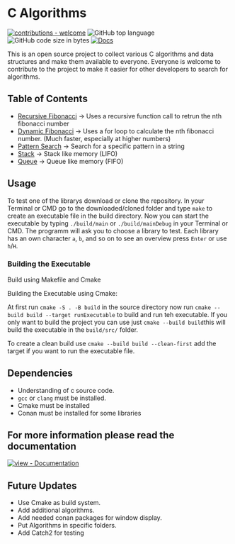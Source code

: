 # C Algorithms

[![contributions - welcome](https://img.shields.io/badge/contributions-welcome-blue)](/CONTRIBUTING.md "Go to contributions doc")
![GitHub top language](https://img.shields.io/github/languages/top/LeonWandruschka/C_Algorithms) ![GitHub code size in bytes](https://img.shields.io/github/languages/code-size/LeonWandruschka/C_Algorithms) [![Docs](https://github.com/LeonWandruschka/C_Algorithms/actions/workflows/documentation.yml/badge.svg)](https://github.com/LeonWandruschka/C_Algorithms/actions/workflows/documentation.yml)

This is an open source project to collect various C algorithms and data structures and make them available to everyone.
Everyone is welcome to contribute to the project to make it easier for other developers to search for algorithms.

## Table of Contents

- [Recursive Fibonacci](misc/src/recursiveFib.c) &rarr; Uses a recursive function call to retrun the nth fibonacci number
- [Dynamic Fibonacci](misc/src/dynamicFib.c) &rarr; Uses a for loop to calculate the nth fibonacci number. (Much faster, especially at higher numbers)
- [Pattern Search](search/src/patternSearch.c) &rarr; Search for a specific pattern in a string
- [Stack](memory/src/stack.c) &rarr; Stack like memory (LIFO)
- [Queue](memory/src/queue.c) &rarr; Queue like memory (FIFO)

## Usage

To test one of the librarys download or clone the repository.
In your Terminal or CMD go to the downloaded/cloned folder and type ```make``` to create an executable file in the build directory.
Now you can start the executable by typing ```./build/main``` or ```./build/mainDebug``` in your Terminal or CMD.
The programm will ask you to choose a library to test. Each library has an own character ```a```, ```b```, and so on to see an overview press ```Enter``` or use ```h```/```H```.

### Building the Executable

Build using Makefile and Cmake


Building the Executable using Cmake:

At first run ```cmake -S . -B build``` in the source directory
now run ```cmake --build build --target runExecutable``` to build and run teh executable.
If you only want to build the project you can use just ```cmake --build build```this will build the executable in the ```build/src/``` folder.

To create a clean build use ```cmake --build build --clean-first``` add the target if you want to run the executable file.

## Dependencies

- Understanding of c source code.
- ```gcc``` or ```clang``` must be installed.
- Cmake must be installed
- Conan must be installed for some libraries

## For more information please read the documentation
[![view - Documentation](https://img.shields.io/badge/view-Documentation-blue)](https://leonwandruschka.github.io/C_Algorithms/)


## Future Updates

- Use Cmake as build system.
- Add additional algorithms.
- Add needed conan packages for window display.
- Put Algorithms in specific folders.
- Add Catch2 for testing
